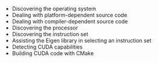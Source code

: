 - Discovering the operating system
- Dealing with platform-dependent source code
- Dealing with compiler-dependent source code
- Discovering the processor
- Discovering the instruction set
- Assisting the Eigen library in selecting an instruction set
- Detecting CUDA capabilities
- Building CUDA code with CMake
